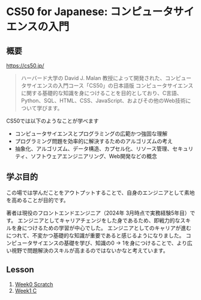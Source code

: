# CS50 for Japanese: コンピュータサイエンスの入門

## 概要

https://cs50.jp/

> ハーバード大学の David J. Malan 教授によって開発された、コンピュータサイエンスの入門コース「CS50」の日本語版
> コンピュータサイエンスに関する基礎的な知識を身につけることを目的としており、C言語、Python、SQL、HTML、CSS、JavaScript、およびその他のWeb技術について学びます。

CS50では以下のようなことが学べます

- コンピュータサイエンスとプログラミングの広範かつ強固な理解
- プログラミング問題を効率的に解決するためのアルゴリズムの考え
- 抽象化、アルゴリズム、データ構造、カプセル化、リソース管理、セキュリティ、ソフトウェアエンジニアリング、Web開発などの概念

## 学ぶ目的

この場では学んだことをアウトプットすることで、自身のエンジニアとして素地を高めることが目的です。

著者は現役のフロントエンドエンジニア（2024年 3月時点で実務経験5年目）です。
エンジニアとしてキャリアチェンジをした身であるため、即戦力的なスキルを身につけるための学習が中心でした。
エンジニアとしてのキャリアが進むにつれて、不変かつ基礎的な知識が重要であると感じるようになりました。
コンピュータサイエンスの基礎を学び、知識の0 -> 1を身につけることで、より広い視野で問題解決のスキルが高まるのではないかなと考えています。

## Lesson

1. [Week0 Scratch](/week0/week0.md)
2. [Week1 C](TBD)